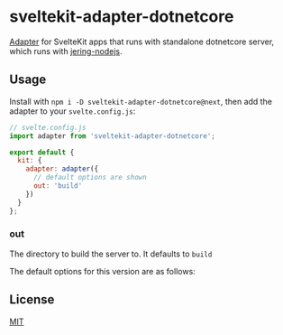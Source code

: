 # sveltekit-adapter-dotnetcore

[Adapter](https://kit.svelte.dev/docs#adapters) for SvelteKit apps that runs with standalone dotnetcore server, which runs with [jering-nodejs](https://github.com/JeringTech/Javascript.NodeJS).

## Usage

Install with `npm i -D sveltekit-adapter-dotnetcore@next`, then add the adapter to your `svelte.config.js`:

```js
// svelte.config.js
import adapter from 'sveltekit-adapter-dotnetcore';

export default {
  kit: {
    adapter: adapter({
      // default options are shown
      out: 'build'
    })
  }
};
```

### out

The directory to build the server to. It defaults to `build`

The default options for this version are as follows:

## License

[MIT](LICENSE)
